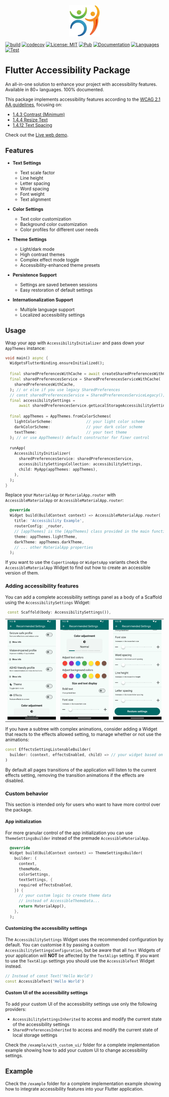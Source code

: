 <p align="center">
<img src="https://raw.githubusercontent.com/RubenCesario/accessibility/master/screenshots/logo.webp" height="100" alt="Flutter Accessibility Package" />
</p>

<p align="center">

[![build](https://github.com/RubenCesario/accessibility/actions/workflows/build.yml/badge.svg)](https://github.com/RubenCesario/accessibility/actions/workflows/build.yml)
[![codecov](https://codecov.io/gh/RubenCesario/accessibility/graph/badge.svg?token=45AFWZ3YYS)](https://codecov.io/gh/RubenCesario/accessibility) 
<a href="https://opensource.org/licenses/MIT"><img src="https://img.shields.io/badge/license-MIT-purple.svg" alt="License: MIT"></a>
<a href="https://pub.dev/packages/accessibility"><img src="https://img.shields.io/badge/pub.dev-1.1.0-blue.svg" alt="Pub"></a>
<a href="https://pub.dev/documentation/accessibility/latest/accessibility/"><img src="https://img.shields.io/badge/documentation-100%25-brown.svg" alt="Documentation"></a> 
<a href="https://api.flutter.dev/flutter/flutter_localizations/GlobalMaterialLocalizations-class.html"><img src="https://img.shields.io/badge/languages-80%2B-orange.svg" alt="Languages"></a>
<a href="https://github.com/RubenCesario/accessibility/tree/master/test"><img src="https://img.shields.io/badge/tests-1500+-green.svg" alt="Test"></a>  
</p>

# Flutter Accessibility Package

An all-in-one solution to enhance your project with accessibility features. Available in 80+ languages. 100% documented.

This package implements accessibility features according to the [WCAG 2.1 AA guidelines](https://www.w3.org/TR/WCAG21/), focusing on:

- [1.4.3 Contrast (Minimum)](https://www.w3.org/TR/WCAG21/#contrast-minimum)
- [1.4.4 Resize Text](https://www.w3.org/TR/WCAG21/#resize-text)
- [1.4.12 Text Spacing](https://www.w3.org/TR/WCAG21/#text-spacing)

Check out the [Live web demo](https://rubencesario.github.io/accessibility/).

## Features

- **Text Settings**
  - Text scale factor
  - Line height
  - Letter spacing
  - Word spacing
  - Font weight
  - Text alignment

- **Color Settings**
  - Text color customization
  - Background color customization
  - Color profiles for different user needs

- **Theme Settings**
  - Light/dark mode
  - High contrast themes
  - Complex effect mode toggle
  - Accessibility-enhanced theme presets

- **Persistence Support**
  - Settings are saved between sessions
  - Easy restoration of default settings

- **Internationalization Support**
  - Multiple language support
  - Localized accessibility settings

## Usage

Wrap your app with `AccessibilityInitializer` and pass down your `AppThemes` instance:

```dart
void main() async {
  WidgetsFlutterBinding.ensureInitialized();

  final sharedPreferencesWithCache = await createSharedPreferencesWithCache();
  final sharedPreferencesService = SharedPreferencesServiceWithCache(
    sharedPreferencesWithCache,
  ); // or else if you use legacy SharedPreferences
  // const sharedPreferencesService = SharedPreferencesServiceLegacy();
  final accessibilitySettings =
      await sharedPreferencesService.getLocalStorageAccessibilitySettings();

  final appThemes = AppThemes.fromColorSchemes(
    lightColorScheme:               // your light color scheme
    darkColorScheme:                // your dark color scheme
    textTheme:                      // your text theme
  ); // or use AppThemes() default constructor for finer control

  runApp(
    AccessibilityInitializer(
      sharedPreferencesService: sharedPreferencesService,
      accessibilitySettingsCollection: accessibilitySettings,
      child: MyApp(appThemes: appThemes),
    ),
  );
}
```

Replace your `MaterialApp` or `MaterialApp.router` with `AccessibleMaterialApp` or `AccessibleMaterialApp.router`:

```dart
  @override
  Widget build(BuildContext context) => AccessibleMaterialApp.router(
    title: 'Accessibility Example',
    routerConfig: _router,
    // [appThemes] is the [AppThemes] class provided in the main function
    theme: appThemes.lightTheme,
    darkTheme: appThemes.darkTheme,
    // ... other MaterialApp properties
  );
```

If you want to use the `CupertinoApp` or `WidgetsApp` variants check the `AccessibleMaterialApp` Widget to find out how to create an accessible version of them.

### Adding accessibility features

You can add a complete accessibility settings panel as a body of a Scaffold using the `AccessibilitySettings` Widget:

```dart
 const Scaffold(body: AccessibilitySettings()),
```

<div style="text-align: center">
    <table>
        <tr>
            <td style="text-align: center">
                <img src="https://raw.githubusercontent.com/RubenCesario/accessibility/refs/heads/master/screenshots/settings_one.webp" width="200" alt="Accessibility settings section - top view"/>
            </td>            
            <td style="text-align: center">
                <img src="https://raw.githubusercontent.com/RubenCesario/accessibility/refs/heads/master/screenshots/settings_two.webp" width="200" alt="Accessibility settings section - middle view"/>
            </td>
            <td style="text-align: center">
                <img src="https://raw.githubusercontent.com/RubenCesario/accessibility/refs/heads/master/screenshots/settings_three.webp" width="200" alt="Accessibility settings section - bottom view"/>
            </td>
        </tr>
    </table>
</div>

If you have a subtree with complex animations, consider adding a Widget
that reacts to the effects allowed setting, to manage whether or not use the animations:

```dart
const EffectsSettingListenableBuilder(
  builder: (context, effectsEnabled, child) => // your widget based on the effectsEnabled value
)
```

By default all pages transitions of the application will listen to the current effects setting, removing the transition animations if the effects are disabled.

### Custom behavior

This section is intended only for users who want to have more control over the package.

#### App initialization

For more granular control of the app initialization you can use `ThemeSettingsBuilder` instead of the premade `AccessibleMaterialApp`.

```dart
  @override
  Widget build(BuildContext context) => ThemeSettingsBuilder(
    builder: (
      context,
      themeMode,
      colorSettings,
      textSettings, {
      required effectsEnabled,
    }) {
      // your custom logic to create theme data
      // instead of AccessibleThemeData...
      return MaterialApp(),
    },
  );
```

#### Customizing the accessibility settings

The `AccessibilitySettings` Widget uses the recommended configuration by default.
You can customise it by passing a custom `AccessibilitySettingsConfiguration`, but be aware that all `Text` Widgets of your application will **NOT** be affected by the `TextAlign` setting. If you want to use the `TextAlign` settings you should use the `AccessibleText` Widget instead.

```dart
// Instead of const Text('Hello World')
const AccessibleText('Hello World')
```

#### Custom UI of the accessibility settings

To add your custom UI of the accessibility settings use only the following providers:

- `AccessibilitySettingsInherited` to access and modify the current state of the accessibility settings
- `SharedPreferencesInherited` to access and modify the current state of local storage settings

Check the `/example/with_custom_ui/` folder for a complete implementation example showing how to add your custom UI to change accessibility settings.

## Example

Check the `/example` folder for a complete implementation example showing how to integrate accessibility features into your Flutter application.